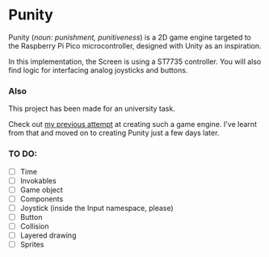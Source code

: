# Punity
Punity (*noun: punishment, punitiveness*) is a 2D game 
engine targeted to the Raspberry Pi Pico microcontroller,
designed with Unity as an inspiration.

In this implementation, the Screen is using a ST7735
controller. You will also find logic for interfacing
analog joysticks and buttons.

### Also
This project has been made for an university task.

Check out [my previous attempt](https://github.com/extremq/pico_game/)
at creating such a game engine. I've learnt from that
and moved on to creating Punity just a few days later.

### TO DO:
- [ ] Time
- [ ] Invokables
- [ ] Game object
- [ ] Components
- [ ] Joystick (inside the Input namespace, please)
- [ ] Button
- [ ] Collision
- [ ] Layered drawing
- [ ] Sprites
